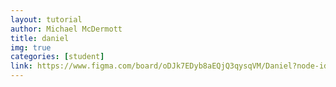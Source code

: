```yaml
---
layout: tutorial
author: Michael McDermott
title: daniel
img: true
categories: [student]
link: https://www.figma.com/board/oDJk7EDyb8aEQjQ3qysqVM/Daniel?node-id=0-1&t=LrweRuf5qAqUeDQL-1
---
```

